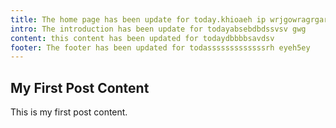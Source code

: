 ```yaml
---
title: The home page has been update for today.khioaeh ip wrjgowragrgarwgwagwg
intro: The introduction has been update for todayabsebdbdssvsv gwg
content: this content has been updated for todaydbbbbsavdsv
footer: The footer has been updated for todasssssssssssssrh eyeh5ey
---
```


## My First Post Content

This is my first post content.
